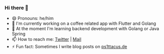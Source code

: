 ### Hi there 👋
- 😄 Pronouns: he/him
- 🔭 I'm currently working on a coffee related app with Flutter and Golang
- 🌱 At the moment I'm learning backend development with Golang or Java Spring
- 📫 How to reach me: [Twitter](https://twitter.com/__psittacus__) | [Mail](mailto:ps1ttacus@web.de)
- ⚡ Fun fact: Sometimes I write blog posts on [ps1ttacus.de](https://ps1ttacus.de)
<!--
**psittacus/psittacus** is a ✨ _special_ ✨ repository because its `README.md` (this file) appears on your GitHub profile.

Here are some ideas to get you started:

- 🔭 I’m currently working on ...
- 🌱 I’m currently learning ...
- 👯 I’m looking to collaborate on ...
- 🤔 I’m looking for help with ...
- 💬 Ask me about ...
- 📫 How to reach me: ...
- 😄 Pronouns: ...
- ⚡ Fun fact: ...
-->

